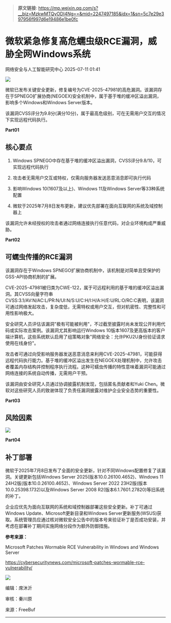 > **原文链接**: https://mp.weixin.qq.com/s?__biz=MzkwMTQyODI4Ng==&mid=2247497185&idx=1&sn=5c7e29e397956f997d6e19486e1be0fc

#  微软紧急修复高危蠕虫级RCE漏洞，威胁全网Windows系统  
 网络安全与人工智能研究中心   2025-07-11 01:41  
  
![](https://mmbiz.qpic.cn/mmbiz_gif/ezpQRXtYHibztA3hfhcEV95uic15Gs4MXFtGRmT68AQosiap9UZk1YOLno7GV99zz9Zx881BWfGtNGibjSXONSSKPQ/640?wx_fmt=gif&from=appmsg "")  
  
微软已发布关键安全更新，修复编号为CVE-2025-47981的高危漏洞。该漏洞存在于SPNEGO扩展协商(NEGOEX)安全机制中，属于基于堆的缓冲区溢出漏洞，影响多个Windows和Windows Server版本。  
  
  
该漏洞CVSS评分为9.8分(满分10分)，属于最高危级别，可在无需用户交互的情况下实现远程代码执行。  
  
**Part01**  
  
## 核心要点  
  
  
  
1. Windows SPNEGO中存在基于堆的缓冲区溢出漏洞，CVSS评分9.8/10，可实现远程代码执行  
  
  
2. 攻击者无需用户交互或特权，仅需向服务器发送恶意消息即可执行代码  
  
  
3. 影响Windows 10(1607及以上)、Windows 11及Windows Server等33种系统配置  
  
  
4. 微软于2025年7月8日发布更新，建议优先部署在面向互联网的系统及域控制器上  
  
  
该漏洞允许未经授权的攻击者通过网络连接执行任意代码，对企业环境构成严重威胁。  
  
**Part02**  
  
## 可蠕虫传播的RCE漏洞  
  
  
该漏洞存在于Windows SPNEGO扩展协商机制中，该机制是对简单且受保护的GSS-API协商机制的扩展。  
  
  
CVE-2025-47981被归类为CWE-122，属于可远程利用的基于堆的缓冲区溢出漏洞。其CVSS向量字符串CVSS:3.1/AV:N/AC:L/PR:N/UI:N/S:U/C:H/I:H/A:H/E:U/RL:O/RC:C表明，该漏洞可通过网络发起攻击，复杂度低，无需特权或用户交互，但对机密性、完整性和可用性影响极大。  
  
  
安全研究人员评估该漏洞"极有可能被利用"，不过截至披露时尚未发现公开利用代码或实际攻击案例。该漏洞尤其影响运行Windows 10版本1607及更高版本的客户端计算机，这些系统默认启用了组策略对象"网络安全：允许PKU2U身份验证请求使用在线身份"。  
  
  
攻击者可通过向受影响服务器发送恶意消息来利用CVE-2025-47981，可能获得远程代码执行能力。基于堆的缓冲区溢出发生在NEGOEX处理机制中，允许攻击者覆盖内存结构并控制程序执行流程。这种可蠕虫传播的特性意味着漏洞可能通过网络连接的系统自动传播，无需用户干预。  
  
  
该漏洞由安全研究人员通过协调披露机制发现，包括匿名贡献者和Yuki Chen。微软对这些研究人员的致谢体现了负责任漏洞披露对维护企业安全态势的重要性。  
  
  
**Part03**  
  
## 风险因素  
  
  
  
![](https://mmbiz.qpic.cn/mmbiz_png/ezpQRXtYHibztA3hfhcEV95uic15Gs4MXFtm3icicENQhSGezMAKd1YsjyHXNmCXrrziabahEPibvhFnWW3JlGeibcuWQ/640?wx_fmt=png&from=appmsg "")  
  
  
**Part04**  
  
## 补丁部署  
  
  
微软于2025年7月8日发布了全面的安全更新，针对不同Windows配置修复了该漏洞。关键更新包括Windows Server 2025(版本10.0.26100.4652)、Windows 11 24H2版(版本10.0.26100.4652)、Windows Server 2022 23H2版(版本10.0.25398.1732)以及Windows Server 2008 R2(版本6.1.7601.27820)等旧系统的补丁。  
  
  
企业应优先为面向互联网的系统和域控制器部署这些安全更新。补丁可通过Windows Update、Microsoft更新目录和Windows Server更新服务(WSUS)获取。系统管理员应通过核对微软安全公告中的版本号来验证补丁是否成功安装，并考虑在部署补丁期间实施网络分段作为额外防御措施。  
  
  
**参考来源：**  
  
Microsoft Patches Wormable RCE Vulnerability in Windows and Windows Server  
  
https://cybersecuritynews.com/microsoft-patches-wormable-rce-vulnerability/  
  
  
![](https://mmbiz.qpic.cn/mmbiz_png/ezpQRXtYHibztA3hfhcEV95uic15Gs4MXFae1JNZratOb7hv2vCDFNDIus3YhTLk5OrNjWJnY0Qu1Bsn0cicoduRw/640?wx_fmt=png&from=appmsg "")  
  
编辑：席沐沂  
  
审核：秦川原  
  
来源：FreeBuf  
  
  
****  
  
  
  
